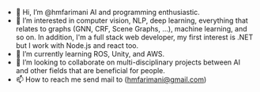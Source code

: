 - 👋 Hi, I’m @hmfarimani AI and programming enthusiastic.
- 👀 I’m interested in computer vision, NLP, deep learning, everything that relates to graphs (GNN, CRF, Scene Graphs, ...), machine learning, and so on.
 In addition, I'm a full stack web developer, my first interest is .NET but I work with Node.js and react too. 
- 🌱 I’m currently learning ROS, Unity, and AWS.
- 💞️ I’m looking to collaborate on multi-disciplinary projects between AI and other fields that are beneficial for people.
- 📫 How to reach me send mail to (hmfarimani@gmail.com)

<!---
hmfarimani/hmfarimani is a ✨ special ✨ repository because its `README.md` (this file) appears on your GitHub profile.
You can click the Preview link to take a look at your changes.
--->
